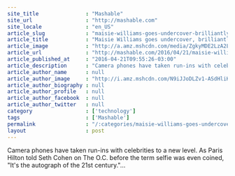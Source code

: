 ```yaml
---
site_title               : "Mashable"
site_url                 : "http://mashable.com"
site_locale              : "en_US"
article_slug             : "maisie-williams-goes-undercover-brilliantly-pranks-game-of-thrones-fans"
article_title            : "Maisie Williams goes undercover, brilliantly pranks 'Game of Thrones' fans"
article_image            : "http://a.amz.mshcdn.com/media/ZgkyMDE2LzA2LzAzL2M1L01haXNpZV9XaWxsaWFtc19wcmFua3NfVGhyb25lc19mYW5zLmM4OTEzLmpwZwpwCXRodW1iCTEyMDB4NjMwCmUJanBn/01d96193/8f3/Maisie_Williams_pranks_Thrones_fans.jpg"
article_url              : "http://mashable.com/2016/04/21/maisie-williams-pranks-game-of-thrones-fans/"
article_published_at     : "2016-04-21T09:55:26-03:00"
article_description      : "Camera phones have taken run-ins with celebrities to a new level. As Paris Hilton told Seth Cohen on The O.C. before the term selfie was even coined, 'It's the autograph of the 21st century.'..."
article_author_name      : null
article_author_image     : "http://i.amz.mshcdn.com/N9iJJoDLZv1-ASdHliKnzkguk7s=/90x90/2016%2F09%2F15%2F8b%2Fhttpi.amz.mshcdn.comh6E8RclX9MzBESynb3K_6fsxRs250x2.3a02e.jpg"
article_author_biography : null
article_author_profile   : null
article_author_facebook  : null
article_author_twitter   : null
category                 : ['technology']
tags                     : ['Mashable']
permalink                : "/:categories/maisie-williams-goes-undercover-brilliantly-pranks-game-of-thrones-fans/"
layout                   : post
---
```


Camera phones have taken run-ins with celebrities to a new level. As Paris Hilton told Seth Cohen on The O.C. before the term selfie was even coined, "It's the autograph of the 21st century."...
